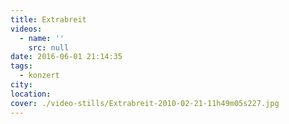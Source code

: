 ```yaml
---
title: Extrabreit
videos:
  - name: ''
    src: null
date: 2016-06-01 21:14:35
tags:
  - konzert
city:
location:
cover: ./video-stills/Extrabreit-2010-02-21-11h49m05s227.jpg
---
```

